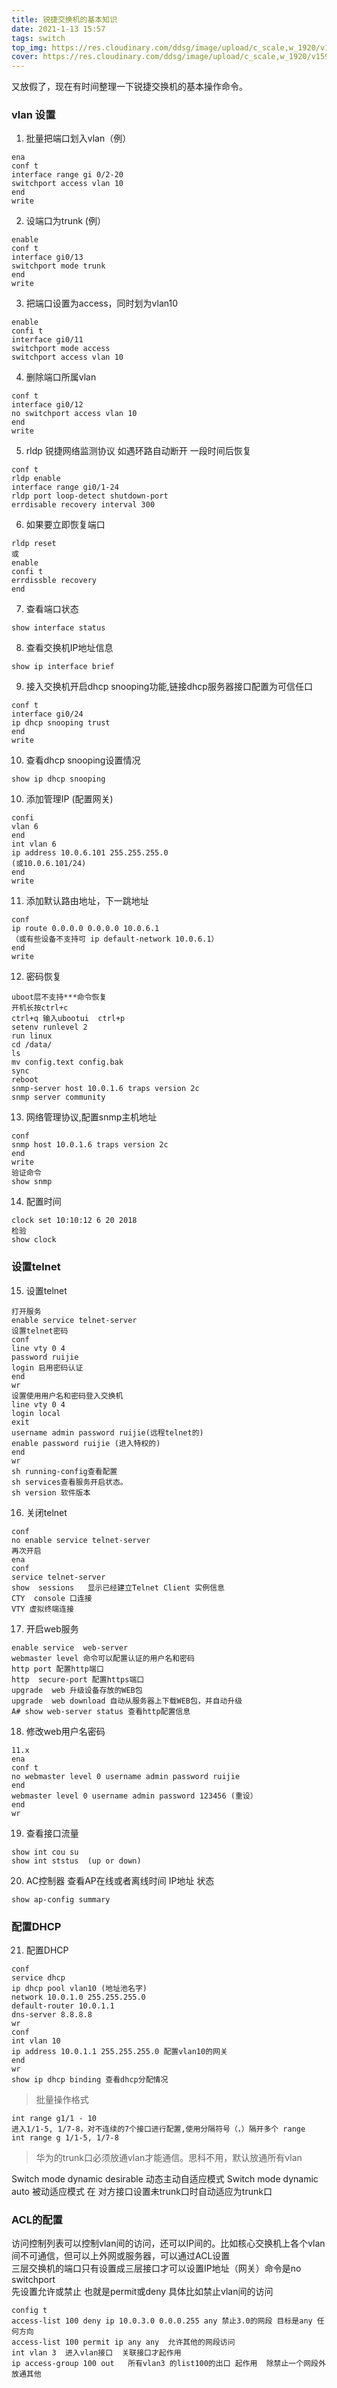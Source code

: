 ```yaml
---
title: 锐捷交换机的基本知识
date: 2021-1-13 15:57
tags: switch
top_img: https://res.cloudinary.com/ddsg/image/upload/c_scale,w_1920/v1593394961/taylor-vick-M5tzZtFCOfs-unsplash_rpv2ax.jpg
cover: https://res.cloudinary.com/ddsg/image/upload/c_scale,w_1920/v1593394961/taylor-vick-M5tzZtFCOfs-unsplash_rpv2ax.jpg
---
```


又放假了，现在有时间整理一下锐捷交换机的基本操作命令。  
### vlan 设置
1. 批量把端口划入vlan（例）
```
ena
conf t
interface range gi 0/2-20
switchport access vlan 10
end
write
```
2. 设端口为trunk (例）
```
enable
conf t
interface gi0/13
switchport mode trunk
end
write
```
3. 把端口设置为access，同时划为vlan10
```
enable
confi t
interface gi0/11
switchport mode access
switchport access vlan 10
```
4. 删除端口所属vlan
```
conf t
interface gi0/12
no switchport access vlan 10
end
write
```
5. rldp 锐捷网络监测协议 如遇环路自动断开 一段时间后恢复
```
conf t
rldp enable
interface range gi0/1-24
rldp port loop-detect shutdown-port
errdisable recovery interval 300
```
6. 如果要立即恢复端口
```
rldp reset
或
enable
confi t
errdissble recovery
end
```
7. 查看端口状态
```
show interface status
```
8. 查看交换机IP地址信息
```
show ip interface brief
```
9. 接入交换机开启dhcp snooping功能,链接dhcp服务器接口配置为可信任口
```
conf t
interface gi0/24
ip dhcp snooping trust
end
write
```
10. 查看dhcp snooping设置情况
```
show ip dhcp snooping
```
10. 添加管理IP (配置网关)
```
confi
vlan 6
end
int vlan 6
ip address 10.0.6.101 255.255.255.0
(或10.0.6.101/24)
end
write
```
11. 添加默认路由地址，下一跳地址
```
conf
ip route 0.0.0.0 0.0.0.0 10.0.6.1
（或有些设备不支持可 ip default-network 10.0.6.1）
end
write
```
12. 密码恢复
```
uboot层不支持***命令恢复
开机长按ctrl+c
ctrl+q 输入ubootui  ctrl+p
setenv runlevel 2
run linux
cd /data/
ls
mv config.text config.bak
sync
reboot
snmp-server host 10.0.1.6 traps version 2c
snmp server community
```
13. 网络管理协议,配置snmp主机地址
```
conf
snmp host 10.0.1.6 traps version 2c
end
write
验证命令
show snmp
```
14. 配置时间
```
clock set 10:10:12 6 20 2018
检验 
show clock
```
### 设置telnet

15. 设置telnet
```
打开服务
enable service telnet-server
设置telnet密码
conf
line vty 0 4
password ruijie
login 启用密码认证
end
wr
设置使用用户名和密码登入交换机
line vty 0 4
login local
exit
username admin password ruijie(远程telnet的)
enable password ruijie (进入特权的)
end
wr
sh running-config查看配置
sh services查看服务开启状态。
sh version 软件版本
```
16. 关闭telnet
```
conf
no enable service telnet-server
再次开启
ena
conf
service telnet-server
show  sessions   显示已经建立Telnet Client 实例信息
CTY  console 口连接
VTY 虚拟终端连接
```
17. 开启web服务
```
enable service  web-server
webmaster level 命令可以配置认证的用户名和密码
http port 配置http端口
http  secure-port 配置https端口
upgrade  web 升级设备存放的WEB包
upgrade  web download 自动从服务器上下载WEB包，并自动升级
A# show web-server status 查看http配置信息
```
18. 修改web用户名密码
```
11.x
ena
conf t
no webmaster level 0 username admin password ruijie
end
webmaster level 0 username admin password 123456 (重设）
end
wr
```
19. 查看接口流量
```
show int cou su
show int ststus  (up or down)
```
20. AC控制器 查看AP在线或者离线时间 IP地址 状态
```
show ap-config summary 
```
### 配置DHCP

21. 配置DHCP
```
conf
service dhcp
ip dhcp pool vlan10 (地址池名字)
network 10.0.1.0 255.255.255.0
default-router 10.0.1.1
dns-server 8.8.8.8
wr
conf
int vlan 10
ip address 10.0.1.1 255.255.255.0 配置vlan10的网关
end
wr
show ip dhcp binding 查看dhcp分配情况
```
> 批量操作格式 
```
int range g1/1 - 10
进入1/1-5, 1/7-8，对不连续的7个接口进行配置,使用分隔符号（，）隔开多个 range
int range g 1/1-5, 1/7-8
```
> 华为的trunk口必须放通vlan才能通信。思科不用，默认放通所有vlan

Switch mode dynamic desirable  动态主动自适应模式
Switch mode dynamic auto  被动适应模式  在 对方接口设置未trunk口时自动适应为trunk口

### ACL的配置  

访问控制列表可以控制vlan间的访问，还可以IP间的。比如核心交换机上各个vlan间不可通信，但可以上外网或服务器，可以通过ACL设置  
三层交换机的端口只有设置成三层接口才可以设置IP地址（网关）命令是no switchport    
先设置允许或禁止 也就是permit或deny 具体比如禁止vlan间的访问  
```
config t
access-list 100 deny ip 10.0.3.0 0.0.0.255 any 禁止3.0的网段 目标是any 任何方向
access-list 100 permit ip any any  允许其他的网段访问
int vlan 3  进入vlan接口  关联接口才起作用
ip access-group 100 out   所有vlan3 的list100的出口 起作用  除禁止一个网段外 放通其他
```
